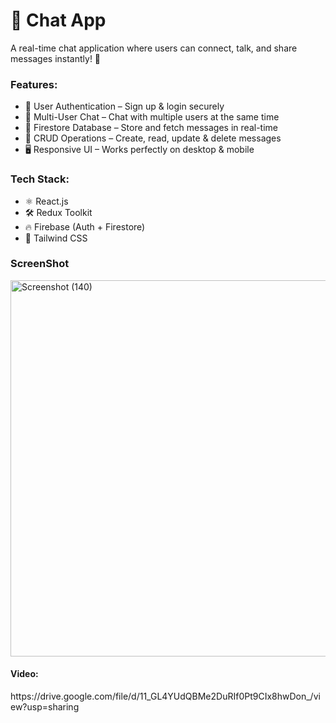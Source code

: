 <h1>💬 Chat App</h1>
<p>A real-time chat application where users can connect, talk, and share messages instantly! 🚀</p>

<h3>Features:</h3>
<ul>
  <li>🔐 User Authentication – Sign up & login securely</li>
  <li>👥 Multi-User Chat – Chat with multiple users at the same time</li>
  <li>💾 Firestore Database – Store and fetch messages in real-time</li>
  <li>📝 CRUD Operations – Create, read, update & delete messages</li>
  <li>🖥️ Responsive UI – Works perfectly on desktop & mobile</li>
</ul>

<h3>Tech Stack:</h3>
<ul>
  <li>⚛️ React.js</li>
  <li>🛠️ Redux Toolkit</li>
  <li>🔥 Firebase (Auth + Firestore)</li>
  <li>🎨 Tailwind CSS</li>
</ul>

<h3>ScreenShot</h3>
<img width="1355" height="602" alt="Screenshot (140)" src="https://github.com/user-attachments/assets/cd81b4c5-270a-4a71-9627-e0dfb6d8cac8" />

<h4>Video:</h4>https://drive.google.com/file/d/11_GL4YUdQBMe2DuRIf0Pt9CIx8hwDon_/view?usp=sharing
